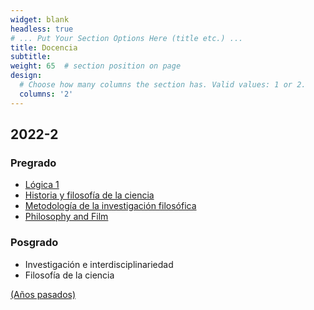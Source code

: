 ```yaml
---
widget: blank
headless: true
# ... Put Your Section Options Here (title etc.) ...
title: Docencia
subtitle:
weight: 65  # section position on page
design:
  # Choose how many columns the section has. Valid values: 1 or 2.
  columns: '2'
---
```


## 2022-2

### Pregrado

- [Lógica 1](/courses/logica1) 
- [Historia y filosofía de la ciencia](/courses/hfc)
- [Metodología de la investigación filosófica](/courses/investigacionfilo)
- [Philosophy and Film ](/courses/philandfilm)

### Posgrado
- Investigación e interdisciplinariedad
- Filosofía de la ciencia

[(Años pasados)](/courses/)